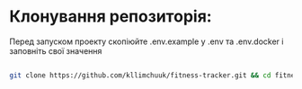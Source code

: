# Клонування репозиторія:
Перед запуском проекту скопіюйте .env.example у .env та .env.docker і заповніть свої значення
```bash 

git clone https://github.com/kllimchuuk/fitness-tracker.git && cd fitness-tracker && cp .env.example .env && docker compose up --build
```

